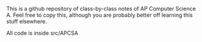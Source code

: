 This is a github repository of class-by-class notes of AP Computer Science A.
Feel free to copy this, although you are probably better off learning this stuff elsewhere.

All code is inside src/APCSA
